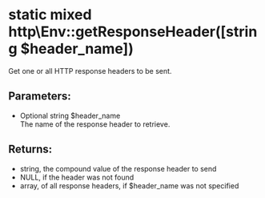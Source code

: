 # static mixed http\Env::getResponseHeader([string $header_name])

Get one or all HTTP response headers to be sent.

## Parameters:

* Optional string $header_name  
  The name of the response header to retrieve.
  
## Returns:

* string, the compound value of the response header to send
* NULL, if the header was not found
* array, of all response headers, if $header_name was not specified
